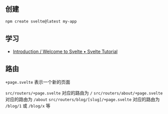 ## 创建

```bash
npm create svelte@latest my-app
```

## 学习

- [Introduction / Welcome to Svelte • Svelte Tutorial](https://learn.svelte.dev/tutorial/welcome-to-svelte)

## 路由

`+page.svelte` 表示一个新的页面

`src/routers/+page.svelte` 对应的路由为 `/`
`src/routers/about/+page.svelte` 对应的路由为 `/about`
`src/routers/blog/[slug]/+page.svelte` 对应的路由为 `/blog/1` 或 `/blog/x` 等
